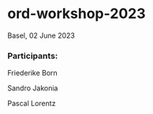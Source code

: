 # ord-workshop-2023

Basel, 02 June 2023

### Participants:

Friederike Born

Sandro Jakonia

Pascal Lorentz
